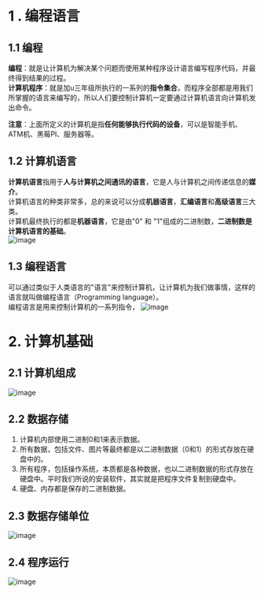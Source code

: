  # 1 . 编程语言
## 1.1 编程
**编程**：就是让计算机为解决某个问题而使用某种程序设计语言编写程序代码，并最终得到结果的过程。  
**计算机程序**：就是加u三年级所执行的一系列的**指令集合**，而程序全部都是用我们所掌握的语言来编写的，所以人们要控制计算机一定要通过计算机语言向计算机发出命令。  

**注意**：上面所定义的计算机是指**任何能够执行代码的设备**，可以是智能手机、ATM机、黑莓PI、服务器等。

## 1.2 计算机语言
**计算机语言**指用于**人与计算机之间通讯的语言**，它是人与计算机之间传递信息的**媒介**。  
计算机语言的种类非常多，总的来说可以分成**机器语言**，**汇编语言**和**高级语言**三大类。  
计算机最终执行的都是**机器语言**，它是由"0" 和 "1"组成的二进制数，**二进制数是计算机语言的基础**。  
![image](https://github.com/Happy-jianghui/Frontend-Learning/assets/98568967/2e1a7bab-6914-4283-9dae-d1b9c26f58a4)

## 1.3 编程语言
可以通过类似于人类语言的"语言"来控制计算机，让计算机为我们做事情，这样的语言就叫做编程语言（Programming language）。  
编程语言是用来控制计算机的一系列指令，
![image](https://github.com/Happy-jianghui/Frontend-Learning/assets/98568967/b146cfa9-ce5e-4033-966d-a1bd040d8d2f)



# 2. 计算机基础
## 2.1 计算机组成
![image](https://github.com/Happy-jianghui/Frontend-Learning/assets/98568967/395a8a1f-d11a-4c9d-aec5-e519e9f02171)

## 2.2 数据存储
1. 计算机内部使用二进制0和1来表示数据。
2. 所有数据，包括文件、图片等最终都是以二进制数据（0和1）的形式存放在硬盘中的。
3. 所有程序，包括操作系统，本质都是各种数据，也以二进制数据的形式存放在硬盘中。平时我们所说的安装软件，其实就是把程序文件复制到硬盘中。
4. 硬盘、内存都是保存的二进制数据。

## 2.3 数据存储单位
 ![image](https://github.com/Happy-jianghui/Frontend-Learning/assets/98568967/a8c2a223-0313-4497-98f5-f887e598c7e9)

 ## 2.4 程序运行
![image](https://github.com/Happy-jianghui/Frontend-Learning/assets/98568967/2c5e45b3-4ab1-4574-896f-7000058126e5)
